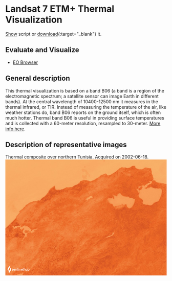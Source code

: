 # Landsat 7 ETM+ Thermal Visualization

<a href="#" id='togglescript'>Show</a> script or [download](script.js){:target="_blank"} it.
<div id='script_view' style="display:none">
{% highlight javascript %}
      {% include_relative script.js %}
{% endhighlight %}
</div>

## Evaluate and Visualize

- [EO Browser](https://sentinelshare.page.link/DYxX)

## General description

This thermal visualization is based on a band B06 (a band is a region of the electromagnetic spectrum; a satellite sensor can image Earth in different bands). At the central wavelength of 10400-12500 nm it measures in the thermal infrared, or TIR. Instead of measuring the temperature of the air, like weather stations do, band B06 reports on the ground itself, which is often much hotter. Thermal band B06 is useful in providing surface temperatures and is collected with a 60-meter resolution, resampled to 30-meter.
[More info here](https://eos.com/find-satellite/landsat-7/). 

## Description of representative images

Thermal composite over northern Tunisia. Acquired on 2002-06-18.
![The script example 1](fig/fig1.png)


